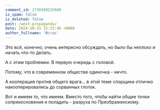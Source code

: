 ```yaml
---
comment_id: 1730388225688
is_spam: false
is_deleted: false
post: /west-propaganda/
date: 2024-10-31 15:23:46 +0000
author_fullname: 'Юстас'
---
```


Это всё, конечно, очень интересно обсуждать, но было бы неплохо и начать что-то делать.

А с этим проблемки. В первую очередь с головой.

Потому, что в современном обществе одиночка - ничто.

А кооперация против общего врага... в этой теме спорщики отлично накооперировались до сорванных глоток.

Вот и имеем то, что имеем. Вместо того, чтобы найти общие точки соприкосновения и поладить - разруха по Преображенскому.
